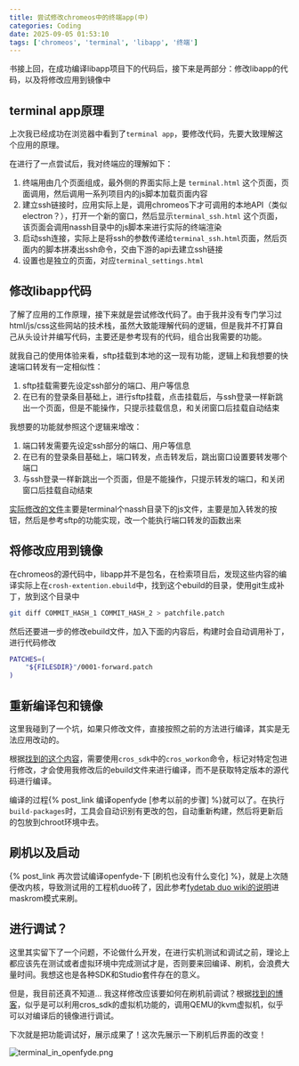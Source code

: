 ```yaml
---
title: 尝试修改chromeos中的终端app(中)
categories: Coding
date: 2025-09-05 01:53:10
tags: ['chromeos', 'terminal', 'libapp', '终端']
---
```


书接上回，在成功编译libapp项目下的代码后，接下来是两部分：修改libapp的代码，以及将修改应用到镜像中
<!-- more -->

## terminal app原理
上次我已经成功在浏览器中看到了`terminal app`，要修改代码，先要大致理解这个应用的原理。

在进行了一点尝试后，我对终端应的理解如下：

1. 终端用由几个页面组成，最外侧的界面实际上是 `terminal.html` 这个页面，页面调用，然后调用一系列项目内的js脚本加载页面内容
2. 建立ssh链接时，应用实际上是，调用chromeos下才可调用的本地API（类似electron？），打开一个新的窗口，然后显示`terminal_ssh.html` 这个页面，该页面会调用nassh目录中的js脚本来进行实际的终端渲染
3. 启动ssh连接，实际上是将ssh的参数传递给`terminal_ssh.html`页面，然后页面内的脚本拼凑出ssh命令，交由下游的api去建立ssh链接
4. 设置也是独立的页面，对应`terminal_settings.html`

## 修改libapp代码
了解了应用的工作原理，接下来就是尝试修改代码了。由于我并没有专门学习过html/js/css这些网站的技术栈，虽然大致能理解代码的逻辑，但是我并不打算自己从头设计并编写代码，主要还是参考现有的代码，组合出我需要的功能。

就我自己的使用体验来看，sftp挂载到本地的这一现有功能，逻辑上和我想要的快速端口转发有一定相似性：

1. sftp挂载需要先设定ssh部分的端口、用户等信息
2. 在已有的登录条目基础上，进行sftp挂载，点击挂载后，与ssh登录一样新跳出一个页面，但是不能操作，只提示挂载信息，和关闭窗口后挂载自动结束

我想要的功能就参照这个逻辑来增改：
1. 端口转发需要先设定ssh部分的端口、用户等信息
2. 在已有的登录条目基础上，端口转发，点击转发后，跳出窗口设置要转发哪个端口
3. 与ssh登录一样新跳出一个页面，但是不能操作，只提示转发的端口，和关闭窗口后挂载自动结束

[实际修改的文件](https://github.com/SilenWang/libapps/tree/feat/add-port-forward-button)主要是terminal个nassh目录下的js文件，主要是加入转发的按钮，然后是参考sftp的功能实现，改一个能执行端口转发的函数出来

## 将修改应用到镜像
在chromeos的源代码中，libapp并不是包名，在检索项目后，发现这些内容的编译实际上在`crosh-extention.ebuild`中，找到这个ebuild的目录，使用git生成补丁，放到这个目录中

```bash
git diff COMMIT_HASH_1 COMMIT_HASH_2 > patchfile.patch
```

然后还要进一步的修改ebuild文件，加入下面的内容后，构建时会自动调用补丁，进行代码修改

```ebuild
PATCHES=(
    "${FILESDIR}"/0001-forward.patch
)
```

## 重新编译包和镜像

这里我碰到了一个坑，如果只修改文件，直接按照之前的方法进行编译，其实是无法应用改动的。

根据[找到的这个内容](https://www.jianshu.com/p/6d8523b1f771)，需要使用`cros_sdk`中的`cros_workon`命令，标记对特定包进行修改，才会使用我修改后的ebuild文件来进行编译，而不是获取特定版本的源代码进行编译。

编译的过程{% post_link 编译openfyde [参考以前的步骤] %}就可以了。在执行`build-packages`时，工具会自动识别有更改的包，自动重新构建，然后将更新后的包放到chroot环境中去。

## 刷机以及启动

{% post_link 再次尝试编译openfyde-下 [刷机也没有什么变化] %}，就是上次随便改内核，导致测试用的工程机duo砖了，因此参考[fydetab duo wiki的说明](https://wiki.fydetabduo.com/unbrick_the_fydetab_duo)进maskrom模式来刷。


## 进行调试？

这里其实留下了一个问题，不论做什么开发，在进行实机测试和调试之前，理论上都应该先在测试或者虚拟环境中完成测试才是，否则要来回编译、刷机，会浪费大量时间。我想这也是各种SDK和Studio套件存在的意义。

但是，我目前还真不知道... 我这样修改应该要如何在刷机前调试？根据[找到的博客](https://www.owalle.com/2020/06/03/crosvm-chromevm/)，似乎是可以利用cros_sdk的虚拟机功能的，调用QEMU的kvm虚拟机，似乎可以对编译后的镜像进行调试。

下次就是把功能调试好，展示成果了！这次先展示一下刷机后界面的改变！

![terminal_in_openfyde.png](https://raw.githubusercontent.com/SilenWang/Gallary/master/2025/09/upgit_20250907_1757177833.png)

